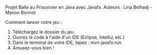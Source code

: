 Projet Balle au Prisonnier en Java avec Javafx.
Auteurs : Lina Belhadj - Manon Bonnot

Comment lancer notre jeu :
1) Téléchargez le dossier du jeu
2) Ouvrez le code à l'aide d'un IDE (Eclipse, IntelliJ, etc.)
3) Dans le terminal de votre IDE, tapez : mvn javafx:run
4) Amusez-vous bien !
